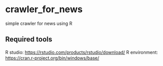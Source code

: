 # crawler_for_news
simple crawler for news using R

## Required tools
R studio: https://rstudio.com/products/rstudio/download/
R environment:　https://cran.r-project.org/bin/windows/base/
